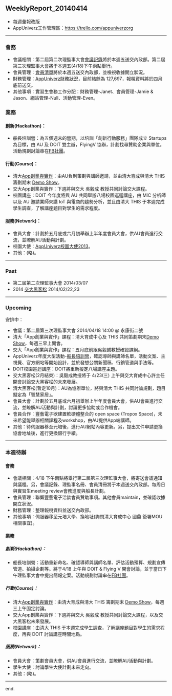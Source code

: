 ## WeeklyReport_20140414

* 每週彙報改版
* AppUniverz工作管理區：https://trello.com/appuniverzorg

----------------------------
### 會務
* 會議相關：第二屆第二次理監事大會[會議記錄](https://drive.google.com/file/d/0Byfxakd_Uoa5cG9KMWt5dXhVbDA/edit?usp=sharing)將於本週五送交內政部。第二屆第三次理監事大會將于本週五(4/18)下午兩點舉行。
* 會員管理：[會員清單](https://docs.google.com/spreadsheet/ccc?key=0Aq7L8Y46XVAVdHRlWHNPLUdtU1pyR0kyaXdGX2JpRkE&usp=sharing)將於本週五送交內政部，並檢視收據開立狀況。
* 財務管理：[AppUniverz財務狀況](http://bit.ly/AU-Finance)，目前結餘為 127,697，報稅資料將於四月底前送交。
* 其他事項：實習生會務工作分配：財務管理-Janet、會員管理-Jamie & Jason、網站管理-Null、活動管理-Even。

### 業務

#### 創新(Hackathon)：
* 船長培訓營：為五個週末的營期，以培訓「創新行動服務」團隊成立 Startups 為目標，由 AU 及 DOIT 雙主辦，FlyingV 協辦，計劃找尋贊助企業與單位。活動規劃討論串在[FB社團](https://www.facebook.com/groups/620587151369113/)。

#### 行動(Course)：
* 清大[App創業與實作](https://drive.google.com/folderview?id=0Byfxakd_Uoa5Rmctd3BMSVFCTjg&usp=sharing)：由AU負則策劃與講師邀請，並由清大育成與清大 THIS 籌劃期末 [Demo Show](https://github.com/AppUniverz/AppUniverz_WeeklyReport_2014/blob/master/WeeklyReport_20140407.md)。
* 交大App創業與實作：下週將與交大 吳毅成 教授共同討論交大課程。
* 校園講座：DOIT 今年度將與 AU 共同舉辦八場校園巡迴講座，由 MIC 分析師以及 AU 邀請業師來講 IoT 與電商的趨勢分析，並且由清大 THIS 于本週完成學生調查，了解講座題目對學生的需求程度。

#### 服務(Network)：
* 會員大會：計劃於五月底或六月初舉辦上半年度會員大會，供AU會員進行交流，並瞭解AU活動與計劃。
* 校園大使：[AppUniverz校園大使2013](https://aucampus2013.hackpad.com/)。
* 其他：(略)。

----------------------------
### Past

* 第二屆第二次理監事大會 2014/03/07 
* 2014 [交大黑客松](http://www.bnext.com.tw/article/view/id/31227) 2014/02/22,23

----------------------------
### Upcoming 

安排中：

* 會議：第二屆第三次理監事大會 2014/04/18  14:00 @ 永康街二號
* 清大「App創業與實作」課程：清大育成中心及 THIS 共同策劃期末[Demo Show](https://github.com/AppUniverz/AppUniverz_WeeklyReport_2014/blob/master/WeeklyReport_20140407.md)，每週三早上開會。
* 交大「App創業與實作」課程：五月底前跟吳毅誠教授確認課綱。
* AppUniverz年度大型活動-[船長培訓營](https://drive.google.com/folderview?id=0B67L8Y46XVAVZ3BrZnNYZHowZU0&usp=sharing)，確認導師與講師名單，活動文案、主視覺、官方網站等開始設計，並於發想公關新聞稿、行銷管道與手法等。
* DOIT校園巡迴講座：DOIT將重新擬定八場講座主題。
* 交大黑客松(2月結束)：吳毅成教授將于 4/23(三) 上午與交大育成中心許主任開會討論交大黑客松的未來發展。
* 清大黑客松(暫定10月)：AU為協辦單位，將與清大 THIS 共同討論規劃，題目擬定為「智慧家居」。
* 會員大會：計劃於五月底或六月初舉辦上半年度會員大會，供AU會員進行交流，並瞭解AU活動與計劃，討論更多協助或合作機會。
* 會員合作：豐藝電子欲建置軟硬體整合的 open space (Tropox Space)，未來希望能舉辦相關課程及workshop，由AU提供App端講師。
* 其他：待伺服器移至元培後，進行AU網站內容更新。另，提出文件申請更換協會地址後，進行更換銀行手續。

----------------------------
### 本週待辦

#### 會務
* 會議相關：4/18 下午兩點將舉行第二屆第三次理監事大會，將寄送會議通知與議程。另，會議記錄、理監事名冊、會員清冊將于本週送交內政部。每周日與實習生meeting review會務進度與船長計劃。
* 會員管理：聯繫豐藝電子洽談會員贊助事項。其他會員maintain，並確認收據開立狀況。
* 財務管理：整理報稅資料並送交內政部。
* 其他事項：伺服器移至元培大學、換地址(詢問清大育成中心 國鼎 簽署MOU相關事宜)。


#### 業務

##### 創新(Hackathon)：
* 船長培訓營：活動重新命名、確認導師與講師名單、評估活動預算、規劃宣傳管道、拍攝企劃等。將于4/18 上午與 DOIT & Flying V 開會討論，並于當日下午理監事大會中提出簡報定案。活動規劃討論串在[FB社團](https://www.facebook.com/groups/620587151369113/)。

##### 行動(Course)：
* 清大[App創業與實作](https://drive.google.com/folderview?id=0Byfxakd_Uoa5Rmctd3BMSVFCTjg&usp=sharing)：由清大育成與清大 THIS 籌劃期末 [Demo Show](https://github.com/AppUniverz/AppUniverz_WeeklyReport_2014/blob/master/WeeklyReport_20140407.md)，每週三上午固定討論。
* 交大App創業與實作：下週將與交大 吳毅成 教授共同討論交大課程，以及交大黑客松未來發展。
* 校園講座：由清大 THIS 于本週完成學生調查，了解講座題目對學生的需求程度，再與 DOIT 討論講座時間地點。

##### 服務(Network)：
* 會員大會：策劃會員大會，供AU會員進行交流，並瞭解AU活動與計劃。
* 學生大使：討論學生大使計劃未來走向。
* 其他：(略)。

----------------------------
end.
